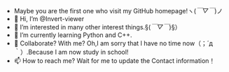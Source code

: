 - Maybe you are the first one who visit my GitHub homepage!ヽ(*￣▽￣*)ノ
- 👋 Hi, I’m @Invert-viewer
- 👀 I’m interested in many other interest things.§(*￣▽￣*)§）
- 🌱 I’m currently learning Python and C++.
- 💞️ Collaborate? With me? Oh,I am sorry that I have no time now（；´д｀）.Because I am now study in school! 
- 📫 How to reach me? Wait for me to update the Contact information！

<!---
Invert-viewer/Invert-viewer is a ✨ special ✨ repository because its `README.md` (this file) appears on your GitHub profile.
You can click the Preview link to take a look at your changes.
--->
